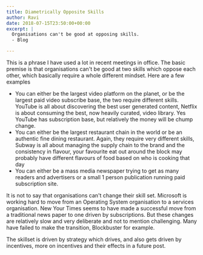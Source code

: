```yaml
---
title: Diametrically Opposite Skills
author: Ravi
date: 2018-07-15T23:50:00+00:00
excerpt: |
  Organisations can't be good at opposing skills.
  - Blog

---
```

This is a phrase I have used a lot in recent meetings in office. The basic premise is that organisations can't be good at two skills which oppose each other, which basically require a whole different mindset. 
Here are a few examples

- You can either be the largest video platform on the planet, or be the largest paid video subscribe base, the two require different skills. YouTube is all about discovering the best user generated content, Netflix is about consuming the best, now heavily curated, video library. Yes YouTube has subscription base, but relatively the money will be chump change. 
- You can either be the largest restaurant chain in the world or be an authentic fine dining restaurant. Again, they require very different skills, Subway is all about managing the supply chain to the brand and the consistency in flavour, your favourite eat out around the block may probably have different flavours of food based on who is cooking that day
- You can either be a mass media newspaper trying to get as many readers  and advertisers or a small 1 person publication running paid subscription site. 

It is not to say that organisations can't change their skill set. Microsoft is working hard to move from an Operating System organisation to a services organisation. New Your Times seems to have made a successful move from a traditional news paper to one driven by subscriptions. But these changes are relatively slow and very deliberate and not to mention challenging. Many have failed to make the transition, Blockbuster for example. 

The skillset is driven by strategy which drives, and also gets driven by incentives, more on incentives and their effects in a future post.
